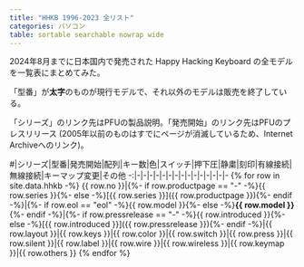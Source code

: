 ```yaml
---
title: "HHKB 1996-2023 全リスト"
categories: パソコン
table: sortable searchable nowrap wide
---
```


2024年8月までに日本国内で発売された Happy Hacking Keyboard の全モデルを一覧表にまとめてみた。

「型番」が**太字**のものが現行モデルで、それ以外のモデルは販売を終了している。

「シリーズ」のリンク先はPFUの製品説明。「発売開始」のリンク先はPFUのプレスリリース (2005年以前のものはすでにページが消滅しているため、Internet Archiveへのリンク)。

\#|シリーズ|型番|発売開始|配列|キー数|色|スイッチ|押下圧|静粛|刻印|有線接続|無線接続|キーマップ変更|その他
-:|-|-|-|-|-|-|-|-|-|-|-|-|-|-|-
{% for row in site.data.hhkb -%}
{{ row.no }}|{%- if row.productpage == "-" -%}{{ row.series }}{%- else -%}[{{ row.series }}]({{ row.productpage }}){%- endif -%}|{%- if row.eol == "eol" -%}{{ row.model }}{%- else -%}**{{ row.model }}**{%- endif -%}|{%- if row.pressrelease == "-" -%}{{ row.introduced }}{%- else -%}[{{ row.introduced }}]({{ row.pressrelease }}){%- endif -%}|{{ row.layout }}|{{ row.keys }}|{{ row.color }}|{{ row.switch }}|{{ row.press }}|{{ row.silent }}|{{ row.label }}|{{ row.wire }}|{{ row.wireless }}|{{ row.keymap }}|{{ row.others }}
{% endfor %}